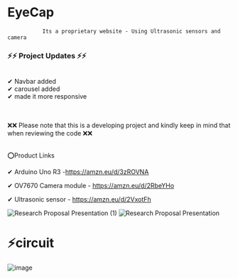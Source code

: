 # EyeCap
               Its a proprietary website - Using Ultrasonic sensors and camera 
     
     
<h3>⚡⚡ Project Updates ⚡⚡</h3>


<br>
✔ Navbar added<br>
✔ carousel added<br>
✔ made it more responsive<br>
<br><br>
               
❌❌ Please note that this is a developing project and kindly keep in mind that when reviewing the code ❌❌


<br>
⭕Product Links <br>

✔ Arduino Uno R3 -https://amzn.eu/d/3zROVNA


✔ OV7670 Camera module - https://amzn.eu/d/2RbeYHo


✔ Ultrasonic sensor - https://amzn.eu/d/2VxotFh

![Research Proposal Presentation (1)](https://user-images.githubusercontent.com/56949215/235351470-5fe7305c-6cd2-49e2-9cfd-166a2a466d98.png)
![Research Proposal Presentation](https://user-images.githubusercontent.com/56949215/235351471-3ad8a2dc-4757-4fe1-93b4-3f1bbe52aa74.png)

<h1>⚡circuit</h1>

![image](https://user-images.githubusercontent.com/56949215/235351589-c7338431-5855-4a57-bf5a-90b4a7f11565.png)

